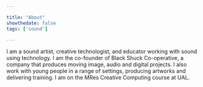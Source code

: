 ```yaml
---

title: "About"
showthedate: false
tags: ['sound']

---
```


I am a sound artist, creative technologist, and educator working with sound using technology. I am the co-founder of Black Shuck Co-operative, a company that produces moving image, audio and digital projects. I also work with young people in a range of settings, producing artworks and delivering training. I am on the MRes Creative Computing course at UAL.